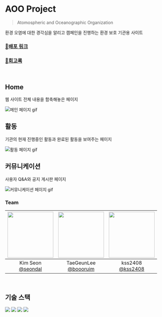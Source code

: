 # AOO Project

> Atomospheric and Oceanographic Organization

환경 오염에 대한 경각심을 알리고 캠페인을 진행하는 환경 보호 기관용 사이트

### [🔗배포 링크](https://aoo-team3-project1.netlify.app/html/business/business02.html)
### [🔗회고록](https://velog.io/@double29/%EC%B2%AB-%ED%98%91%EC%97%85-%ED%94%84%EB%A1%9C%EC%A0%9D%ED%8A%B8-%ED%9A%8C%EA%B3%A0%EC%99%80-%EC%95%9E%EC%9C%BC%EB%A1%9C%EC%9D%98-%EB%B0%A9%ED%96%A5)


<br/>

## Home
웹 사이트 전체 내용을 함축해놓은 페이지

![메인 페이지 gif](https://github.com/AhYoungJo/AOO_PROJECT_TEAM3/assets/125351416/12319ee5-8ee9-467e-a0cb-ee9203374d0e)

## 활동
기관의 현재 진행중인 활동과 완료된 활동을 보여주는 페이지

![활동 페이지 gif](https://github.com/AhYoungJo/AOO_PROJECT_TEAM3/assets/125351416/2df9569c-07a6-4066-b4cd-0f2ec75af1bd)

## 커뮤니케이션
사용자 Q&A와 공지 게시판 페이지

![커뮤니케이션 페이지 gif](https://github.com/AhYoungJo/AOO_PROJECT_TEAM3/assets/125351416/4f2aa946-186f-4ae4-9d95-55fde694c604)

### Team
|<img src="https://avatars.githubusercontent.com/u/125351416?v=4" width="150" height="150"/>|<img src="https://avatars.githubusercontent.com/u/55341535?v=4" width="150" height="150"/>|<img src="https://avatars.githubusercontent.com/u/154851932?v=4" width="150" height="150"/>|
|:-:|:-:|:-:|
|Kim Seon<br/>[@seondal](https://github.com/seondal)|TaeGeunLee<br/>[@boooruim](https://github.com/boooruim)|kss2408<br/>[@kss2408](https://github.com/kss2408)|


<br/>


## 기술 스택

  <img src="https://img.shields.io/badge/html5-E34F26?style=for-the-badge&logo=html5&logoColor=white"> 
  <img src="https://img.shields.io/badge/css-1572B6?style=for-the-badge&logo=css3&logoColor=white"> 
  <img src="https://img.shields.io/badge/javascript-F7DF1E?style=for-the-badge&logo=javascript&logoColor=black"> 
  <img src="https://img.shields.io/badge/jquery-0769AD?style=for-the-badge&logo=jquery&logoColor=white">
